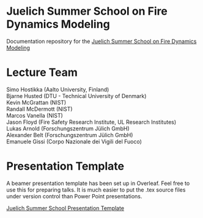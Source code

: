 # Juelich Summer School on Fire Dynamics Modeling

Documentation repository for the [Juelich Summer School on Fire Dynamics Modeling](https://www.fz-juelich.de/en/ias/ias-7/research-1/divisions/fire-dynamics/intro/3rd-summer-school-on-fire-dynamics-modeling-2022)

# Lecture Team

Simo Hostikka (Aalto University, Finland)  
Bjarne Husted (DTU - Technical University of Denmark)  
Kevin McGrattan (NIST)  
Randall McDermott (NIST)    
Marcos Vanella (NIST)  
Jason Floyd (Fire Safety Research Institute, UL Research Institutes)  
Lukas Arnold (Forschungszentrum Jülich GmbH)  
Alexander Belt (Forschungszentrum Jülich GmbH)  
Emanuele Gissi (Corpo Nazionale dei Vigili del Fuoco)  

# Presentation Template

A beamer presentation template has been set up in Overleaf.  Feel free to use this for preparing talks.  It is much easier to put the .tex source files under version control than Power Point presentations.

[Juelich Summer School Presentation Template](https://www.overleaf.com/read/vqkjkttyvnvn)


